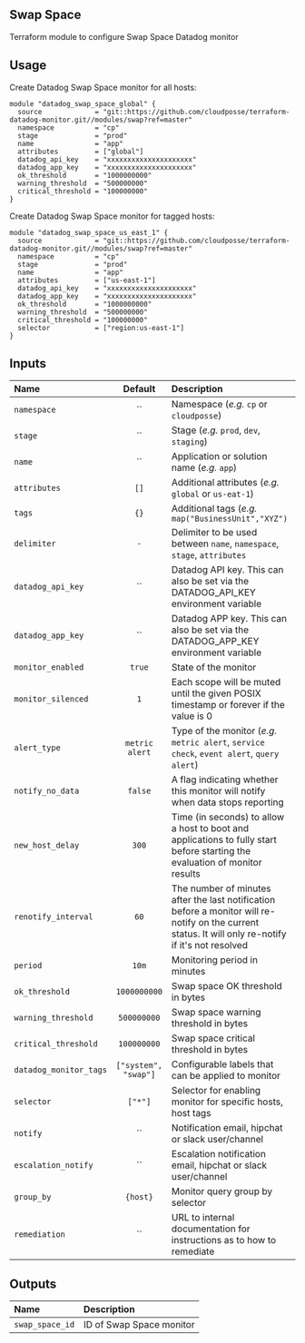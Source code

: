 ## Swap Space

Terraform module to configure Swap Space Datadog monitor


## Usage

Create Datadog Swap Space monitor for all hosts:

```hcl
module "datadog_swap_space_global" {
  source             = "git::https://github.com/cloudposse/terraform-datadog-monitor.git//modules/swap?ref=master"
  namespace          = "cp"
  stage              = "prod"
  name               = "app"
  attributes         = ["global"]
  datadog_api_key    = "xxxxxxxxxxxxxxxxxxxxx"
  datadog_app_key    = "xxxxxxxxxxxxxxxxxxxxx"
  ok_threshold       = "1000000000"
  warning_threshold  = "500000000"
  critical_threshold = "100000000"
}
```

Create Datadog Swap Space monitor for tagged hosts:

```hcl
module "datadog_swap_space_us_east_1" {
  source             = "git::https://github.com/cloudposse/terraform-datadog-monitor.git//modules/swap?ref=master"
  namespace          = "cp"
  stage              = "prod"
  name               = "app"
  attributes         = ["us-east-1"]
  datadog_api_key    = "xxxxxxxxxxxxxxxxxxxxx"
  datadog_app_key    = "xxxxxxxxxxxxxxxxxxxxx"
  ok_threshold       = "1000000000"
  warning_threshold  = "500000000"
  critical_threshold = "100000000"
  selector           = ["region:us-east-1"]
}
```


## Inputs

|  Name                          |  Default                          |  Description                                                                                                                    | Required |
|:-------------------------------|:---------------------------------:|:--------------------------------------------------------------------------------------------------------------------------------|:--------:|
| `namespace`                    | ``                                | Namespace (_e.g._ `cp` or `cloudposse`)                                                                                         | Yes      |
| `stage`                        | ``                                | Stage (_e.g._ `prod`, `dev`, `staging`)                                                                                         | Yes      |
| `name`                         | ``                                | Application or solution name (_e.g._ `app`)                                                                                     | Yes      |
| `attributes`                   | `[]`                              | Additional attributes (_e.g._ `global` or `us-eat-1`)                                                                           | No       |
| `tags`                         | `{}`                              | Additional tags (_e.g._ `map("BusinessUnit","XYZ")`                                                                             | No       |
| `delimiter`                    | `-`                               | Delimiter to be used between `name`, `namespace`, `stage`, `attributes`                                                         | No       |
| `datadog_api_key`              | ``                                | Datadog API key. This can also be set via the DATADOG_API_KEY environment variable                                              | Yes      |
| `datadog_app_key`              | ``                                | Datadog APP key. This can also be set via the DATADOG_APP_KEY environment variable                                              | Yes      |
| `monitor_enabled`              | `true`                            | State of the monitor                                                                                                            | No       |
| `monitor_silenced`             | `1`                               | Each scope will be muted until the given POSIX timestamp or forever if the value is 0                                           | No       |
| `alert_type`                   | `metric alert`                    | Type of the monitor (_e.g._ `metric alert`, `service check`, `event alert`, `query alert`)                                      | Yes      |
| `notify_no_data`               | `false`                           | A flag indicating whether this monitor will notify when data stops reporting                                                    | No       |
| `new_host_delay`               | `300`                             | Time (in seconds) to allow a host to boot and applications to fully start before starting the evaluation of monitor results     | No       |
| `renotify_interval`            | `60`                              | The number of minutes after the last notification before a monitor will re-notify on the current status. It will only re-notify if it's not resolved | No       |
| `period`                       | `10m`                             | Monitoring period in minutes                                                                                                    | No       |
| `ok_threshold`                 | `1000000000`                      | Swap space OK threshold in bytes                                                                                                | No       |
| `warning_threshold`            | `500000000`                       | Swap space warning threshold in bytes                                                                                           | No       |
| `critical_threshold`           | `100000000`                       | Swap space critical threshold in bytes                                                                                          | No       |
| `datadog_monitor_tags`         | `["system", "swap"]`              | Configurable labels that can be applied to monitor                                                                              | No       |
| `selector`                     | `["*"]`                           | Selector for enabling monitor for specific hosts, host tags                                                                     | No       |
| `notify`                       | ``                                | Notification email, hipchat or slack user/channel                                                                               | No       |
| `escalation_notify`            | ``                                | Escalation notification email, hipchat or slack user/channel                                                                    | No       |
| `group_by`                     | `{host}`                          | Monitor query group by selector                                                                                                 | No       |
| `remediation`                  | ``                                | URL to internal documentation for instructions as to how to remediate                                                           | No       |


## Outputs

| Name                        | Description                             |
|:----------------------------|:----------------------------------------|
| `swap_space_id`             | ID of Swap Space monitor                |
